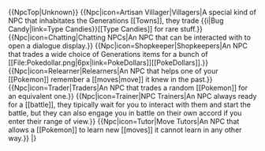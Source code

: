 {{NpcTop|Unknown}}
{{Npc|icon=Artisan Villager|Villagers|A special kind of NPC that inhabitates the Generations [[Towns]], they trade {{i|Bug Candy|link=Type Candies}}[[Type Candies]] for rare stuff.}}
{{Npc|icon=Chatting|Chatting NPCs|An NPC that can be interacted with to open a dialogue display.}}
{{Npc|icon=Shopkeeper|Shopkeepers|An NPC that trades a wide choice of Generations items for a bunch of [[File:Pokedollar.png|6px|link=PokeDollars]][[PokeDollars]].}}
{{Npc|icon=Relearner|Relearners|An NPC that helps one of your [[Pokemon]] remember a [[moves|move]] it knew in the past.}}
{{Npc|icon=Trader|Traders|An NPC that trades a random [[Pokemon]] for an equivalent one.}}
{{Npc|icon=Trainer|NPC Trainers|An NPC always ready for a [[battle]], they tipically wait for you to interact with them and start the battle, but they can also engage you in battle on their own accord if you enter their range of view.}}
{{Npc|icon=Tutor|Move Tutors|An NPC that allows a [[Pokemon]] to learn new [[moves]] it cannot learn in any other way.}}
|}</div>
